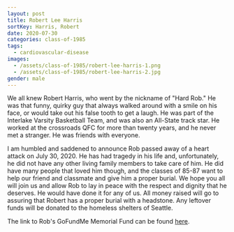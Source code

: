```yaml
---
layout: post
title: Robert Lee Harris
sortKey: Harris, Robert
date: 2020-07-30
categories: class-of-1985
tags:
  - cardiovascular-disease
images:
  - /assets/class-of-1985/robert-lee-harris-1.png
  - /assets/class-of-1985/robert-lee-harris-2.jpg
gender: male
---
```

We all knew Robert Harris, who went by the nickname of "Hard Rob." He was that funny, quirky guy that always walked around with a smile on his face, or would take out his false tooth to get a laugh. He was part of the Interlake Varsity Basketball Team, and was also an All-State track star. He worked at the crossroads QFC for more than twenty years, and he never met a stranger. He was friends with everyone. 

I am humbled and saddened to announce Rob passed away of a heart attack on July 30, 2020. He has had tragedy in his life and, unfortunately, he did not have any other living family members to take care of him. He did have many people that loved him though, and the classes of 85-87 want to help our friend and classmate and give him a proper burial. We hope you all will join us and allow Rob to lay in peace with the respect and dignity that he deserves. He would have done it for any of us. All money raised will go to assuring that Robert has a proper burial with a headstone. Any leftover funds will be donated to the homeless shelters of Seattle.

The link to Rob's GoFundMe Memorial Fund can be found [here](https://www.gofundme.com/f/robert-harris-memorial-fund?utm_source=customer&utm_campaign=m_pd+share-sheet&utm_medium=copy_link-tip).